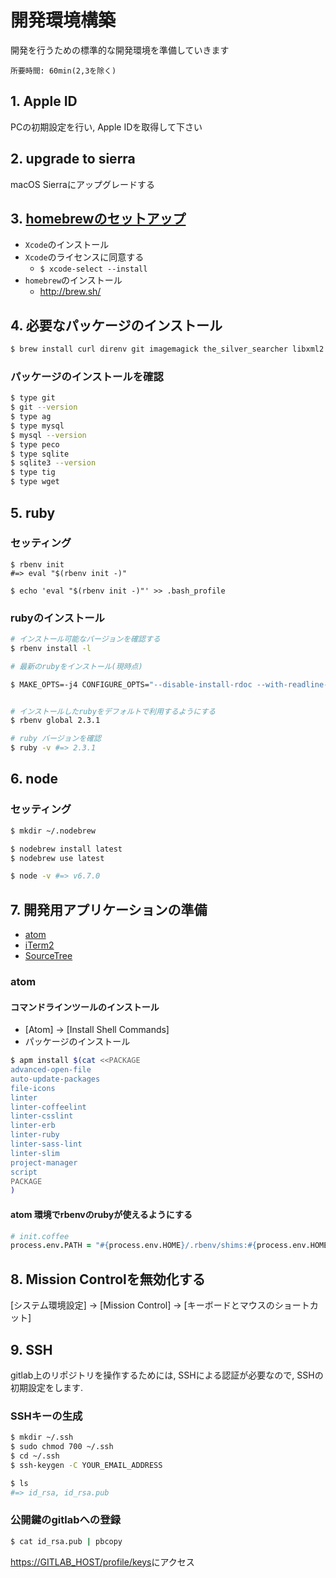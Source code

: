 開発環境構築
==
開発を行うための標準的な開発環境を準備していきます

    所要時間: 60min(2,3を除く)

## 1. Apple ID
PCの初期設定を行い, Apple IDを取得して下さい

## 2. upgrade to sierra
macOS Sierraにアップグレードする

## 3. [homebrewのセットアップ]( https://blog.ymyzk.com/2015/10/os-x-el-capitan-homebrew/https://blog.ymyzk.com/2015/10/os-x-el-capitan-homebrew/)

<!--
+ `/usr/local`ディレクトリを作成する
```sh
$ sudo mkdir /usr/local && sudo chflags norestricted /usr/local && sudo chown -R $(whoami):admin /usr/local
```
-->

+ `Xcode`のインストール
+ `Xcode`のライセンスに同意する
  + `$ xcode-select --install`
+ `homebrew`のインストール
  + http://brew.sh/

## 4. 必要なパッケージのインストール
```sh
$ brew install curl direnv git imagemagick the_silver_searcher libxml2 libxslt mysql nodebrew openssl peco rbenv readline ruby-build sqlite tig wget
```

### パッケージのインストールを確認
```sh
$ type git
$ git --version
$ type ag
$ type mysql
$ mysql --version
$ type peco
$ type sqlite
$ sqlite3 --version
$ type tig
$ type wget
```

## 5. ruby

### セッティング
```
$ rbenv init
#=> eval "$(rbenv init -)"

$ echo 'eval "$(rbenv init -)"' >> .bash_profile
```

### rubyのインストール
```sh
# インストール可能なバージョンを確認する
$ rbenv install -l

# 最新のrubyをインストール(現時点)

$ MAKE_OPTS=-j4 CONFIGURE_OPTS="--disable-install-rdoc --with-readline-dir=$(brew --prefix readline) --with-iconv-dir=/usr/lib" rbenv install 2.3.1


# インストールしたrubyをデフォルトで利用するようにする
$ rbenv global 2.3.1

# ruby バージョンを確認
$ ruby -v #=> 2.3.1
```

## 6. node

### セッティング
```sh
$ mkdir ~/.nodebrew

$ nodebrew install latest
$ nodebrew use latest

$ node -v #=> v6.7.0
```

## 7. 開発用アプリケーションの準備

+ [atom](https://atom.io/)
+ [iTerm2](https://www.iterm2.com/index.html)
+ [SourceTree](https://ja.atlassian.com/software/sourcetree)

### atom

#### コマンドラインツールのインストール
+ [Atom] -> [Install Shell Commands]
+ パッケージのインストール
```sh
$ apm install $(cat <<PACKAGE
advanced-open-file
auto-update-packages
file-icons
linter
linter-coffeelint
linter-csslint
linter-erb
linter-ruby
linter-sass-lint
linter-slim
project-manager
script
PACKAGE
)
```

#### atom 環境でrbenvのrubyが使えるようにする
```coffee
# init.coffee
process.env.PATH = "#{process.env.HOME}/.rbenv/shims:#{process.env.HOME}/.rbenv/bin:#{process.env.PATH}"
```

## 8. Mission Controlを無効化する
[システム環境設定] -> [Mission Control] -> [キーボードとマウスのショートカット]

## 9. SSH
gitlab上のリポジトリを操作するためには, SSHによる認証が必要なので, SSHの初期設定をします.

### SSHキーの生成
```sh
$ mkdir ~/.ssh
$ sudo chmod 700 ~/.ssh
$ cd ~/.ssh
$ ssh-keygen -C YOUR_EMAIL_ADDRESS

$ ls
#=> id_rsa, id_rsa.pub
```
### 公開鍵のgitlabへの登録
```sh
$ cat id_rsa.pub | pbcopy
```
<https://GITLAB_HOST/profile/keys>にアクセス
